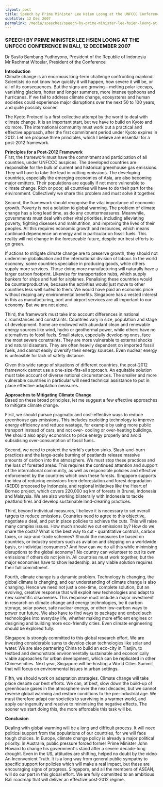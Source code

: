 ```yaml
---
layout: post
title: Speech by Prime Minister Lee Hsien Loong at the UNFCCC Conference in Bali, 12 December 2007
subtitle: 12 Dec 2007
permalink: /media/speeches/speech-by-prime-minister-lee-hsien-loong-at-the-unfccc-conference-in-bali-12-december-2007
---
```


### SPEECH BY PRIME MINISTER LEE HSIEN LOONG AT THE UNFCCC CONFERENCE IN BALI, 12 DECEMBER 2007

Dr Susilo Bambang Yudhoyono, President of the Republic of Indonesia  
Mr Rachmat Witoelar, President of the Conference

**Introduction**  
Climate change is an enormous long-term challenge confronting mankind. Scientists do not know how quickly it will happen, how severe it will be, or all of its consequences. But the signs are growing - melting polar icecaps, vanishing glaciers, hotter and longer summers, more intense typhoons and hurricanes. If we fail to address climate change, ecosystems and human societies could experience major disruptions over the next 50 to 100 years, and quite possibly sooner.

The Kyoto Protocol is a first collective attempt by the world to deal with climate change. It is an important start, but we have to build on Kyoto and do more. The international community must work out a practical and effective approach, after the first commitment period under Kyoto expires in 2012. Let me propose three principles, which I believe are essential for a post-2012 framework.

**Principles for a Post-2012 Framework**  
First, the framework must have the commitment and participation of all countries, under UNFCCC auspices. The developed countries are responsible for the bulk of current and historical greenhouse gas emissions. They will have to take the lead in cutting emissions. The developing countries, especially the emerging economies of Asia, are also becoming major emitters. Their populations are equally if not more vulnerable to climate change. Rich or poor, all countries will have to do their part for the environment. Collectively we share this problem and must solve it together.

Second, the framework should recognise the vital importance of economic growth. Poverty is not a solution to global warming. The problem of climate change has a long lead time, as do any countermeasures. Meanwhile, governments must deal with other vital priorities, including alleviating poverty, fighting diseases and malnutrition, and improving the lives of their peoples. All this requires economic growth and resources, which means continued dependence on energy and in particular on fossil fuels. This reality will not change in the foreseeable future, despite our best efforts to go green.

If actions to mitigate climate change are to preserve growth, they should not undermine globalisation and the international division of labour. In the world economy, some countries specialise in producing goods, while others supply more services. Those doing more manufacturing will naturally have a larger carbon footprint. Likewise for transportation hubs, which supply bunkers for ships and fuel for airplanes. Penalising these countries would be counterproductive, because the activities would just move to other countries less well suited to them. We would have paid an economic price without reaping any environmental benefits. Singapore has a vested interest in this as manufacturing, port and airport services are all important to our economy. But we are not alone.

Third, the framework must take into account differences in national circumstances and constraints. Countries vary in size, population and stage of development. Some are endowed with abundant clean and renewable energy sources like wind, hydro or geothermal power, while others have no alternatives to fossil fuels. Small states, especially developing ones, face the most severe constraints. They are more vulnerable to external shocks and natural disasters. They are often heavily dependent on imported fossil fuels, and cannot easily diversify their energy sources. Even nuclear energy is unfeasible for lack of safety distance.

Given this wide range of situations of different countries, the post-2012 framework cannot use a one-size-fits-all approach. An equitable solution must take account of diverse national circumstances. The smaller and more vulnerable countries in particular will need technical assistance to put in place effective adaptation measures.

**Approaches to Mitigating Climate Change**  
Based on these broad principles, let me suggest a few effective approaches to mitigate climate change. 

First, we should pursue pragmatic and cost-effective ways to reduce greenhouse gas emissions. This includes exploiting technology to improve energy efficiency and reduce wastage, for example by using more public transport instead of cars, and not over- cooling or over-heating buildings. We should also apply economics to price energy properly and avoid subsidising over-consumption of fossil fuels. 

Second, we need to protect the world's carbon sinks. Slash-and-burn practices and the large-scale burning of peatlands release massive amounts of carbon into the atmosphere. We must stop these practices and the loss of forested areas. This requires the continued attention and support of the international community, as well as responsible policies and effective enforcement by the countries which own these forests. Singapore supports the idea of reducing emissions from deforestation and forest degradation (REDD) proposed by Indonesia, and regional initiatives like the Heart of Borneo project, which covers 220,000 sq km of forests in Brunei, Indonesia and Malaysia. We are also working bilaterally with Indonesia to tackle peatland fires and develop sustainable land-clearing practices.

Third, beyond individual measures, I believe it is necessary to set overall targets to reduce emissions. Countries need to agree to this objective, negotiate a deal, and put in place policies to achieve the cuts. This will raise many complex issues. How much should we cut emissions by? How do we share the costs? What is the best way to cut - quantitative controls, carbon taxes, or cap-and-trade schemes? Should the measures be based on countries, or industry sectors such as aviation and shipping on a worldwide basis, or individual consumers? And how can we do all this while minimising disruptions to the global economy? No country can volunteer to cut its own emissions if others do not join in. All countries must work together, but the major economies have to show leadership, as any viable solution requires their full commitment.

Fourth, climate change is a dynamic problem. Technology is changing, the global climate is changing, and our understanding of climate change is also changing. Hence we need not just a one-time, complete solution, but an evolving, creative response that will exploit new technologies and adapt to new scientific discoveries. This response must include a major investment in research on climate change and energy technologies, be it carbon storage, solar power, safe nuclear energy, or other low-carbon ways to power our future. We also have to find ways to package and embed such technologies into everyday life, whether making more efficient engines or designing and building more eco-friendly cities. Even climate engineering should be explored fully.

Singapore is strongly committed to this global research effort. We are investing considerable sums to develop clean technologies like solar and water. We are also partnering China to build an eco-city in Tianjin, to testbed and demonstrate environmentally sustainable and economically viable approaches for urban development, which can be replicated in other Chinese cities. Next year, Singapore will be hosting a World Cities Summit that will focus on environmental issues in urban settings.

Fifth, we should work on adaptation strategies. Climate change will take place despite our best efforts. We can, at best, slow down the build-up of greenhouse gases in the atmosphere over the next decades, but we cannot reverse global warming and restore conditions to the pre-industrial age. We must therefore adapt our societies to surviving in a warmer world, and apply our ingenuity and resolve to minimising the negative effects. The sooner we start doing this, the more affordable this task will be.

**Conclusion**  

Dealing with global warming will be a long and difficult process. It will need political support from the populations of our countries, for we will face tough choices. In Europe, climate change policy is already a major political priority. In Australia, public pressure forced former Prime Minister John Howard to change his government's stand after a severe decade-long drought. Even in the US, attitudes are shifting, helped no doubt by the video An Inconvenient Truth. It is a long way from general public sympathy to specific support for policies which will make a real impact, but these are encouraging signs of progress. Singapore, and all the members of ASEAN, will do our part in this global effort. We are fully committed to an ambitious Bali roadmap that will deliver an effective post-2012 regime.